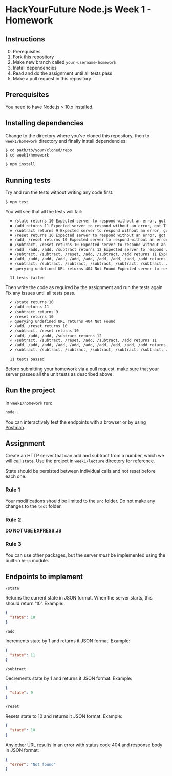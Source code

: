 # HackYourFuture Node.js Week 1 - Homework

## Instructions

0. Prerequisites
1. Fork this repository
2. Make new branch called `your-username-homework`
3. Install dependencies
4. Read and do the assignment until all tests pass
5. Make a pull request in this repository

## Prerequisites

You need to have Node.js > 10.x installed.

## Installing dependencies

Change to the directory where you've cloned this repository, then to
`week1/homework` directory and finally install dependencies:

```bash
$ cd path/to/your/cloned/repo
$ cd week1/homework

$ npm install
```

## Running tests

Try and run the tests without writing any code first.

```bash
$ npm test
```

You will see that all the tests will fail:

```bash
  ✖ /state returns 10 Expected server to respond without an error, got Timeout of 100ms exceeded
  ✖ /add returns 11 Expected server to respond without an error, got Timeout of 100ms exceeded
  ✖ /subtract returns 9 Expected server to respond without an error, got Timeout of 100ms exceeded
  ✖ /reset returns 10 Expected server to respond without an error, got Timeout of 100ms exceeded
  ✖ /add, /reset returns 10 Expected server to respond without an error, got Timeout of 100ms exceeded
  ✖ /subtract, /reset returns 10 Expected server to respond without an error, got Timeout of 100ms exceeded
  ✖ /add, /add, /add, /subtract returns 12 Expected server to respond without an error, got Timeout of 100ms exceeded
  ✖ /subtract, /subtract, /reset, /add, /subtract, /add returns 11 Expected server to respond without an error, got Timeout of 100ms exceeded
  ✖ /add, /add, /add, /add, /add, /add, /add, /add, /add, /add returns 20 Expected server to respond without an error, got Timeout of 100ms exceeded
  ✖ /subtract, /subtract, /subtract, /subtract, /subtract, /subtract, /subtract,/subtract, /subtract, /subtract returns 0 Expected server to respond without an error, got Timeout of 100ms exceeded
  ✖ querying undefined URL returns 404 Not Found Expected server to respond without an error, got Timeout of 100ms exceeded

  11 tests failed
```

Then write the code as required by the assignment and run the tests again. Fix any issues until all tests pass.

```bash
  ✔ /state returns 10
  ✔ /add returns 11
  ✔ /subtract returns 9
  ✔ /reset returns 10
  ✔ querying undefined URL returns 404 Not Found
  ✔ /add, /reset returns 10
  ✔ /subtract, /reset returns 10
  ✔ /add, /add, /add, /subtract returns 12
  ✔ /subtract, /subtract, /reset, /add, /subtract, /add returns 11
  ✔ /add, /add, /add, /add, /add, /add, /add, /add, /add, /add returns 20
  ✔ /subtract, /subtract, /subtract, /subtract, /subtract, /subtract, /subtract, /subtract, /subtract, /subtract returns 0

  11 tests passed
```

Before submitting your homework via a pull request, make sure that your server passes all the unit tests as described above.

## Run the project

In `week1/homework` run:

```bash
node .
```

You can interactively test the endpoints with a browser or by using [Postman](https://www.getpostman.com/).

## Assignment

Create an HTTP server that can add and subtract from a number, which we will 
call `state`. Use the project in `week1/lecture` directory for reference.

State should be persisted between individual calls and not reset before each
one.

### Rule 1

Your modifications should be limited to the `src` folder. Do not make any
changes to the `test` folder.

### Rule 2

**DO NOT USE EXPRESS.JS**

### Rule 3

You can use other packages, but the server _must_ be implemented using the
built-in `http` module.

## Endpoints to implement

`/state`

Returns the current state in JSON format. When the server starts, this should
return '10'. Example:

```json
{
  "state": 10
}
```

`/add`

Increments state by 1 and returns it JSON format. Example:

```json
{
  "state": 11
}
```

`/subtract`

Decrements state by 1 and returns it JSON format. Example:

```json
{
  "state": 9
}
```

`/reset`

Resets state to 10 and returns it JSON format. Example:

```json
{
  "state": 10
}
```

Any other URL results in an error with status code 404 and response body in JSON
format:

```json
{
  "error": "Not found"
}
```
